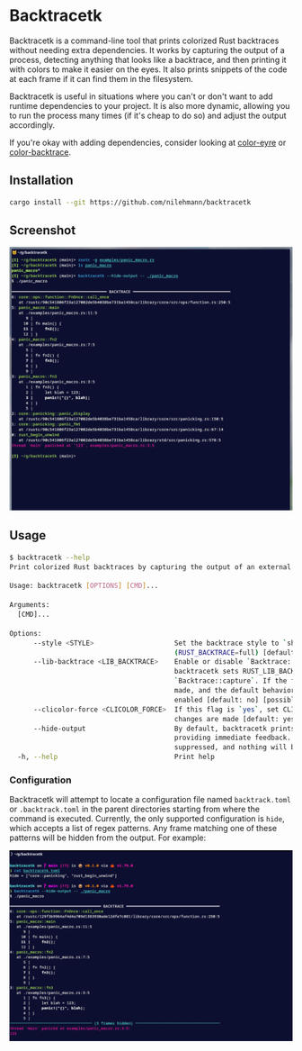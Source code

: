 # Backtracetk

Backtracetk is a command-line tool that prints colorized Rust backtraces without needing extra dependencies. It works by capturing the output of a process, detecting anything that looks like a backtrace, and then printing it with colors to make it easier on the eyes. It also prints snippets of the code at each frame if it can find them in the filesystem.

Backtracetk is useful in situations where you can't or don't want to add runtime dependencies to your project. It is also more dynamic, allowing you to run the process many times (if it's cheap to do so) and adjust the output accordingly.

If you're okay with adding dependencies, consider looking at [color-eyre](https://crates.io/crates/color-eyre) or [color-backtrace](https://crates.io/crates/color-backtrace).

## Installation

```bash
cargo install --git https://github.com/nilehmann/backtracetk
```

## Screenshot

![Screenshot](./screenshot1.png)

## Usage

```bash
$ backtracetk --help
Print colorized Rust backtraces by capturing the output of an external process

Usage: backtracetk [OPTIONS] [CMD]...

Arguments:
  [CMD]...

Options:
      --style <STYLE>                    Set the backtrace style to `short` (RUST_BACKTRACE=1) or `full`
                                         (RUST_BACKTRACE=full) [default: short] [possible values: short, full]
      --lib-backtrace <LIB_BACKTRACE>    Enable or disable `Backtrace::capture`. If this flag is set to `no`,
                                         backtracetk sets RUST_LIB_BACKTRACE=0, disabling
                                         `Backtrace::capture`. If the flag is set to `yes`, no changes are
                                         made, and the default behavior of capturing backtraces remains
                                         enabled [default: no] [possible values: yes, no]
      --clicolor-force <CLICOLOR_FORCE>  If this flag is `yes`, set CLICOLOR_FORCE=1. If the flag is `no`, no
                                         changes are made [default: yes] [possible values: yes, no]
      --hide-output                      By default, backtracetk prints each captured line as it reads it,
                                         providing immediate feedback. If this flag is set, this output is
                                         suppressed, and nothing will be printed until the program exits
  -h, --help                             Print help
```

### Configuration

Backtracetk will attempt to locate a configuration file named `backtrack.toml` or `.backtrack.toml` in the parent directories starting from where the command is executed. Currently, the only supported configuration is `hide`, which accepts a list of regex patterns.
Any frame matching one of these patterns will be hidden from the output. For example:

![Screenshot2](./screenshot2.png)
